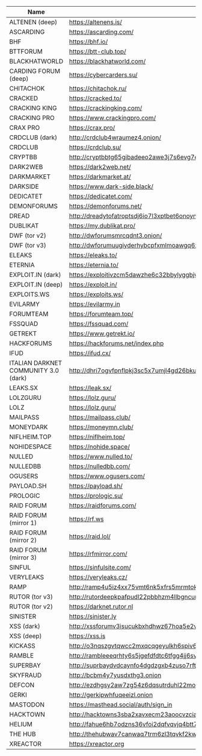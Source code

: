 |Name|Link|
| ------ | ------ |
|ALTENEN (deep)| https://altenens.is/|
|ASCARDING| https://ascarding.com/|
|BHF| https://bhf.io/|
|BTTFORUM| https://btt-club.top/|
|BLACKHATWORLD| https://blackhatworld.com/|
|CARDING FORUM (deep)| https://cybercarders.su/|
|CHITACHOK| https://chitachok.ru/|
|CRACKED| https://cracked.to/|
|CRACKING KING| https://crackingking.com/|
|CRACKING PRO| https://www.crackingpro.com/|
|CRAX PRO| https://crax.pro/|
|CRDCLUB (dark)| http://crdclub4wraumez4.onion/|
|CRDCLUB| https://crdclub.su/|
|CRYPTBB| http://cryptbbtg65gibadeeo2awe3j7s6evg7eklserehqr4w4e2bis5tebid.onion/|
|DARK2WEB| https://dark2web.net/|
|DARKMARKET| https://darkmarket.at/|
|DARKSIDE| https://www.dark-side.black/|
|DEDICATET| https://dedicatet.com/|
|DEMONFORUMS| https://demonforums.net/|
|DREAD| http://dreadytofatroptsdj6io7l3xptbet6onoyno2yv7jicoxknyazubrad.onion|
|DUBLIKAT| https://my.dublikat.pro/|
|DWF (tor v2)| http://dwforumsmrcqdnt3.onion/|
|DWF (tor v3)| http://dwforumuugiyderhybcpfxmlmoawgq6z3w6hk45nrnem3p7kwszhybad.onion|
|ELEAKS| https://eleaks.to/|
|ETERNIA| https://eternia.to/|
|EXPLOIT.IN (dark)| https://exploitivzcm5dawzhe6c32bbylyggbjvh5dyvsvb5lkuz5ptmunkmqd.onion/|
|EXPLOIT.IN (deep)| https://exploit.in/|
|EXPLOITS.WS| https://exploits.ws/|
|EVILARMY| https://evilarmy.in|
|FORUMTEAM| https://forumteam.top/|
|FSSQUAD| https://fssquad.com/|
|GETREKT| https://www.getrekt.io/|
|HACKFORUMS| https://hackforums.net/index.php|
|IFUD| https://ifud.cx/|
|ITALIAN DARKNET COMMUNITY 3.0 (dark)| http://dhri7ogvfpnflpkj3sc5x7umjl4gd26bkukzotbwdy76yjp5qvhjzmqd.onion|
|LEAKS.SX| https://leak.sx/|
|LOLZGURU| https://lolz.guru/|
|LOLZ| https://lolz.guru/|
|MAILPASS| https://mailpass.club/|
|MONEYDARK| https://moneymn.club/|
|NIFLHEIM.TOP| https://niflheim.top/|
|NOHIDESPACE| https://nohide.space/|
|NULLED| https://www.nulled.to/|
|NULLEDBB| https://nulledbb.com/|
|OGUSERS| https://www.ogusers.com/|
|PAYLOAD.SH| https://payload.sh/|
|PROLOGIC| https://prologic.su/|
|RAID FORUM| https://raidforums.com/|
|RAID FORUM (mirror 1)| https://rf.ws|
|RAID FORUM (mirror 2)| https://raid.lol/|
|RAID FORUM (mirror 3)| https://rfmirror.com/|
|SINFUL| https://sinfulsite.com/|
|VERYLEAKS| https://veryleaks.cz/|
|RAMP| http://ramp4u5iz4xx75vmt6nk5xfrs5mrmtokzszqxhhkjqlk7pbwykaz7zid.onion/login|
|RUTOR (tor v3)| http://rutordeepkpafpudl22pbbhzm4llbgncunvgcc66kax55sc4mp4kxcid.onion|
|RUTOR (tor v2)| https://darknet.rutor.nl|
|SINISTER| https://sinister.ly|
|XSS (dark)| http://xssforumv3isucukbxhdhwz67hoa5e2voakcfkuieq4ch257vsburuid.onion|
|XSS (deep)| https://xss.is|
|KICKASS| http://o3nqszgvtqwcc2mxqcqgeyulkh6spiv6yaahgu7znaphzmikfvpu5aad.onion|
|RAMBLE| http://rambleeeqrhty6s5jgefdfdtc6tfgg4jj6svr4jpgk4wjtg3qshwbaad.onion| 
|SUPERBAY| http://suprbaydvdcaynfo4dgdzgxb4zuso7rftlil5yg5kqjefnw4wq4ulcad.onion|
|SKYFRAUD| http://bcbm4y7yusdxthg3.onion|
|DEFCON| http://ezdhgsy2aw7zg54z6dqsutrduhl22moami5zv2zt6urr6vub7gs6wfad.onion|
|GERKI| http://gerkipwhfuqeeizl.onion|
|MASTODON| https://masthead.social/auth/sign_in|
|HACKTOWN| http://hacktowns3sba2xavxecm23aoocvzciaxirh3vekg2ovzdjgjxedfvqd.onion/HackTown.html|
|HELIUM| http://fahue6hb7odzns36vfoi2dqfvqvjq4btt7vo52a67jivmyz6a6h3vzqd.onion/login|
|THE HUB| http://thehubwav7canwaq7trm6zl3tqvkf2kwbkgwvwonfssvgvtyrdy4u3yd.onion|
|XREACTOR| https://xreactor.org|
